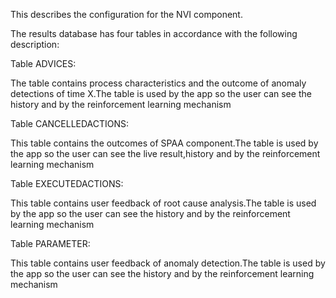 This describes the configuration for the NVI component.

The results database has four tables in accordance with the following description:

Table ADVICES:

The table contains process characteristics and the outcome of anomaly detections of time X.The table is used by the app so the user can see the history and by the reinforcement learning mechanism

Table CANCELLEDACTIONS:

This table contains the outcomes of SPAA component.The table is used by the app so the user can see the live result,history and by the reinforcement learning mechanism

Table EXECUTEDACTIONS:

This table contains user feedback of root cause analysis.The table is used by the app so the user can see the history and by the reinforcement learning mechanism

Table PARAMETER:

This table contains user feedback of anomaly detection.The table is used by the app so the user can see the history and by the reinforcement learning mechanism
